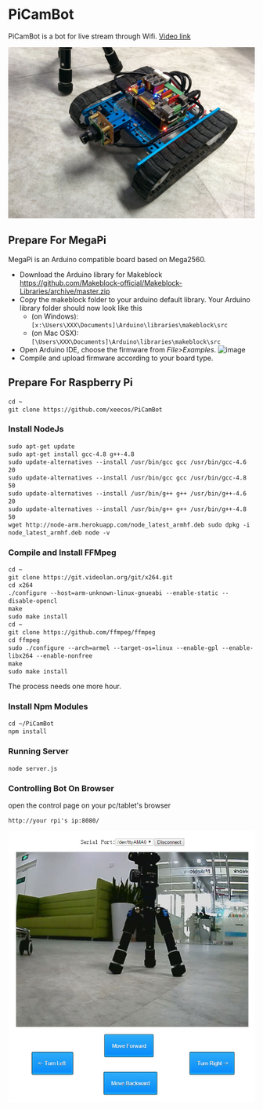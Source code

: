 # PiCamBot
PiCamBot is a bot for live stream through Wifi. [Video link](https://www.youtube.com/watch?v=vlaxeGBcrjk)

[![video](https://github.com/xeecos/PiCamBot/raw/master/images/2.jpg)](https://www.youtube.com/watch?v=vlaxeGBcrjk)

## Prepare For MegaPi
  MegaPi is an Arduino compatible board based on Mega2560.
 * Download the Arduino library for Makeblock https://github.com/Makeblock-official/Makeblock-Libraries/archive/master.zip
 * Copy the makeblock folder to your arduino default library. Your Arduino library folder should now look like this 
   * (on Windows): ```[x:\Users\XXX\Documents]\Arduino\libraries\makeblock\src```
   * (on Mac OSX): ```[\Users\XXX\Documents]\Arduino\libraries\makeblock\src```
 * Open Arduino IDE, choose the firmware from <em>File&gt;Examples</em>.
 ![image](https://raw.githubusercontent.com/Makeblock-official/PythonForMegaPi/master/images/firmware.jpg)
 * Compile and upload firmware according to your board type.

## Prepare For Raspberry Pi
```
cd ~
git clone https://github.com/xeecos/PiCamBot
```
### Install NodeJs
```
sudo apt-get update
sudo apt-get install gcc-4.8 g++-4.8
sudo update-alternatives --install /usr/bin/gcc gcc /usr/bin/gcc-4.6 20
sudo update-alternatives --install /usr/bin/gcc gcc /usr/bin/gcc-4.8 50
sudo update-alternatives --install /usr/bin/g++ g++ /usr/bin/g++-4.6 20
sudo update-alternatives --install /usr/bin/g++ g++ /usr/bin/g++-4.8 50
wget http://node-arm.herokuapp.com/node_latest_armhf.deb sudo dpkg -i node_latest_armhf.deb node -v
```
### Compile and Install FFMpeg
```
cd ~
git clone https://git.videolan.org/git/x264.git
cd x264
./configure --host=arm-unknown-linux-gnueabi --enable-static --disable-opencl
make
sudo make install
cd ~
git clone https://github.com/ffmpeg/ffmpeg
cd ffmpeg
sudo ./configure --arch=armel --target-os=linux --enable-gpl --enable-libx264 --enable-nonfree
make
sudo make install
```
The process needs one more hour.

### Install Npm Modules
```
cd ~/PiCamBot
npm install
```
### Running Server
```
node server.js
```
### Controlling Bot On Browser
open the control page on your pc/tablet's browser
```
http://your rpi's ip:8080/
```
![image](https://github.com/xeecos/PiCamBot/raw/master/images/1.jpg)
